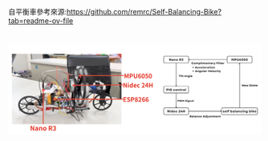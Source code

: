 自平衡車參考來源:https://github.com/remrc/Self-Balancing-Bike?tab=readme-ov-file
#
#
#
#
![image](https://github.com/amashkk/Self-Balancing-Bike/blob/main/Picture/Concept.png)
